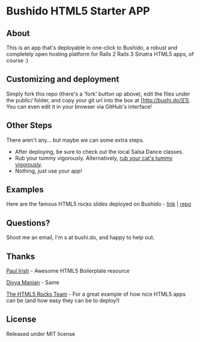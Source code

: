 Bushido HTML5 Starter APP
============================================================
About
-----
This is an app that's deployable in one-click to Bushido, a robust and completely open hosting platform for
    Rails 2
    Rails 3
    Sinatra
    HTML5 apps, of course :)
        
Customizing and deployment
--------------------------
Simply fork this repo (there's a 'fork' button up above), edit the files under the public/ folder, and copy your git url into the box at [http://bushi.do/][1]. You can even edit it in your browser via GitHub's interface!

Other Steps
-----------
There aren't any... but maybe we can some extra steps.

* After deploying, be sure to check out the local Salsa Dance classes.
* Rub your tummy vigorously. Alternatively, [rub your cat's tummy vigorously][7].
* Nothing, just use your app!

Examples
--------
Here are the famous HTML5 rocks slides deployed on Bushido - [link][2] | [repo][3]

Questions?
----------
Shoot me an email, I'm s at bushi.do, and happy to help out.


Thanks
------
[Paul Irish][4] - Awesome HTML5 Boilerplate resource

[Divya Manian][5] - Same

[The HTML5 Rocks Team][6] - For a great example of how nice HTML5 apps can be (and how easy they can be to deploy!)

License
-------
Released under MIT license

  [1]: http://bushi.do/
  [2]: http://focused-cha-10.bushi.do/html5.html#landing-slide
  [3]: https://github.com/sgrove/bushido_loves_html5
  [4]: http://paulirish.com/
  [5]: http://nimbupani.com/
  [6]: http://www.html5rocks.com/profiles
  [7]: http://theoatmeal.com/comics/kitty_pet
